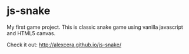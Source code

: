 js-snake
========

My first game project.
This is classic snake game using vanilla javascript and HTML5 canvas.

Check it out: http://alexcera.github.io/js-snake/
